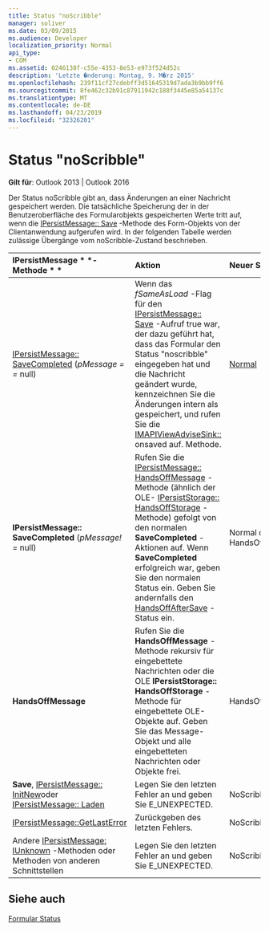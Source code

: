 ```yaml
---
title: Status "noScribble"
manager: soliver
ms.date: 03/09/2015
ms.audience: Developer
localization_priority: Normal
api_type:
- COM
ms.assetid: 0246138f-c55e-4353-8e53-e973f524d52c
description: 'Letzte �nderung: Montag, 9. M�rz 2015'
ms.openlocfilehash: 239f11cf27cdebff3d51645319d7ada3b9bb9ff6
ms.sourcegitcommit: 8fe462c32b91c87911942c188f3445e85a54137c
ms.translationtype: MT
ms.contentlocale: de-DE
ms.lasthandoff: 04/23/2019
ms.locfileid: "32326201"
---
```

# <a name="noscribble-state"></a>Status "noScribble"

  
  
**Gilt für**: Outlook 2013 | Outlook 2016 
  
Der Status noScribble gibt an, dass Änderungen an einer Nachricht gespeichert werden. Die tatsächliche Speicherung der in der Benutzeroberfläche des Formularobjekts gespeicherten Werte tritt auf, wenn die [IPersistMessage:: Save](ipersistmessage-save.md) -Methode des Form-Objekts von der Clientanwendung aufgerufen wird. In der folgenden Tabelle werden zulässige Übergänge vom noScribble-Zustand beschrieben. 
  
|IPersistMessage * *-Methode * *|**Aktion**|**Neuer Status**|
|:-----|:-----|:-----|
|[IPersistMessage:: SaveCompleted](ipersistmessage-savecompleted.md) (_pMessage = =_ null)  <br/> |Wenn das _fSameAsLoad_ -Flag für den [IPersistMessage:: Save](ipersistmessage-save.md) -Aufruf true war, der dazu geführt hat, dass das Formular den Status "noscribble" eingegeben hat und die Nachricht geändert wurde, kennzeichnen Sie die Änderungen intern als gespeichert, und rufen Sie die [IMAPIViewAdviseSink::](imapiviewadvisesink-onsaved.md) onsaved auf. Methode.  <br/> |[Normal](normal-state.md) <br/> |
|**IPersistMessage:: SaveCompleted** (_pMessage! =_ null)  <br/> |Rufen Sie die [IPersistMessage:: HandsOffMessage](ipersistmessage-handsoffmessage.md) -Methode (ähnlich der OLE- [IPersistStorage:: HandsOffStorage](https://msdn.microsoft.com/library/1e5ef26f-d8e7-4fa6-bfc4-19dace35314d%28Office.15%29.aspx) -Methode) gefolgt von den normalen **SaveCompleted** -Aktionen auf. Wenn **SaveCompleted** erfolgreich war, geben Sie den normalen Status ein. Geben Sie andernfalls den [HandsOffAfterSave](handsoffaftersave-state.md) -Status ein.  <br/> |Normal oder HandsOffAfterSave  <br/> |
|**HandsOffMessage** <br/> |Rufen Sie die **HandsOffMessage** -Methode rekursiv für eingebettete Nachrichten oder die OLE **IPersistStorage:: HandsOffStorage** -Methode für eingebettete OLE-Objekte auf. Geben Sie das Message-Objekt und alle eingebetteten Nachrichten oder Objekte frei.  <br/> |HandsOffAfterSave  <br/> |
|**Save**, [IPersistMessage:: InitNew](ipersistmessage-initnew.md)oder [IPersistMessage:: Laden](ipersistmessage-load.md) <br/> |Legen Sie den letzten Fehler an und geben Sie E_UNEXPECTED.  <br/> |NoScribble  <br/> |
|[IPersistMessage::GetLastError](ipersistmessage-getlasterror.md) <br/> |Zurückgeben des letzten Fehlers.  <br/> |NoScribble  <br/> |
|Andere [IPersistMessage: IUnknown](ipersistmessageiunknown.md) -Methoden oder Methoden von anderen Schnittstellen  <br/> |Legen Sie den letzten Fehler an und geben Sie E_UNEXPECTED.  <br/> |NoScribble  <br/> |
   
## <a name="see-also"></a>Siehe auch



[Formular Status](form-states.md)

